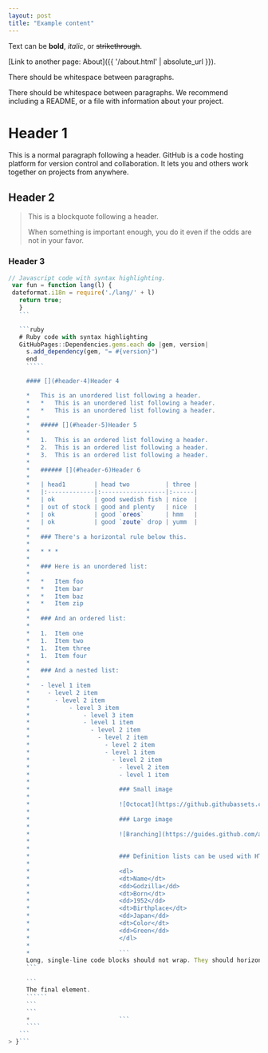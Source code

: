 ```yaml
---
layout: post
title: "Example content"
---
```


Text can be **bold**, _italic_, or ~~strikethrough~~.

[Link to another page: About]({{ '/about.html' | absolute_url  }}).

There should be whitespace between paragraphs.

There should be whitespace between paragraphs. We recommend including a README, or a file with information about your project.

# [](#header-1)Header 1

This is a normal paragraph following a header. GitHub is a code hosting platform for version control and collaboration. It lets you and others work together on projects from anywhere.

## [](#header-2)Header 2

> This is a blockquote following a header.
>
> When something is important enough, you do it even if the odds are not in your favor.

### [](#header-3)Header 3

 ```js
 // Javascript code with syntax highlighting.
  var fun = function lang(l) {
  dateformat.i18n = require('./lang/' + l)
    return true;
	}
	```

	```ruby
	# Ruby code with syntax highlighting
	GitHubPages::Dependencies.gems.each do |gem, version|
	  s.add_dependency(gem, "= #{version}")
	  end
	  `````

	  #### [](#header-4)Header 4

	  *   This is an unordered list following a header.
	  *   *   This is an unordered list following a header.
	  *   *   This is an unordered list following a header.
	  *
	  *   ##### [](#header-5)Header 5
	  *
	  *   1.  This is an ordered list following a header.
	  *   2.  This is an ordered list following a header.
	  *   3.  This is an ordered list following a header.
	  *
	  *   ###### [](#header-6)Header 6
	  *
	  *   | head1        | head two          | three |
	  *   |:-------------|:------------------|:------|
	  *   | ok           | good swedish fish | nice  |
	  *   | out of stock | good and plenty   | nice  |
	  *   | ok           | good `oreos`      | hmm   |
	  *   | ok           | good `zoute` drop | yumm  |
	  *
	  *   ### There's a horizontal rule below this.
	  *
	  *   * * *
	  *
	  *   ### Here is an unordered list:
	  *
	  *   *   Item foo
	  *   *   Item bar
	  *   *   Item baz
	  *   *   Item zip
	  *
	  *   ### And an ordered list:
	  *
	  *   1.  Item one
	  *   1.  Item two
	  *   1.  Item three
	  *   1.  Item four
	  *
	  *   ### And a nested list:
	  *
	  *   - level 1 item
	  *     - level 2 item
	  *       - level 2 item
	  *           - level 3 item
	  *               - level 3 item
	  *               - level 1 item
	  *                 - level 2 item
	  *                   - level 2 item
	  *                     - level 2 item
	  *                     - level 1 item
	  *                       - level 2 item
	  *                         - level 2 item
	  *                         - level 1 item
	  *
	  *                         ### Small image
	  *
	  *                         ![Octocat](https://github.githubassets.com/images/icons/emoji/octocat.png)
	  *
	  *                         ### Large image
	  *
	  *                         ![Branching](https://guides.github.com/activities/hello-world/branching.png)
	  *
	  *
	  *                         ### Definition lists can be used with HTML syntax.
	  *
	  *                         <dl>
	  *                         <dt>Name</dt>
	  *                         <dd>Godzilla</dd>
	  *                         <dt>Born</dt>
	  *                         <dd>1952</dd>
	  *                         <dt>Birthplace</dt>
	  *                         <dd>Japan</dd>
	  *                         <dt>Color</dt>
	  *                         <dd>Green</dd>
	  *                         </dl>
	  *
	  *                         ```
	  Long, single-line code blocks should not wrap. They should horizontally scroll if they are too long. This line should be long enough to demonstrate this.
	  ```

	  ```
	  The final element.
	  ``````
	  ```
	  ```
	  *                         ```
	  ````
	```
> }```
